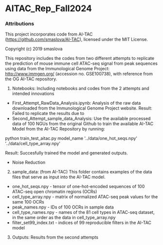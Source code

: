 # AITAC_Rep_Fall2024

### Attributions
This project incorporates code from AI-TAC (https://github.com/smaslova/AI-TAC), licensed under the MIT License.

Copyright (c) 2019 smaslova

This repository includes the codes from two different attempts to replicate the prediction of mouse immune cell ATAC-seq signal from peak sequences using data from the Immunological Genome Project: http://www.immgen.org/ (accession no. GSE100738), with reference from the OG AI-TAC repository.

1. Notebooks: Including notebooks and codes from the 2 attempts and intended innovations
   
- First_Attempt_RawData_Analysis.ipynb: Analysis of the raw data downloaded from the Immunological Genome Project website.
  Result: Failed to replicate the results due to 
- Second_Attempt_sample_data_Analysis: Use the available processed data of 100 NGUs from the original Github to train the available AI-TAC Model from the AI-TAC Repository by running:

python train_test_aitac.py model_name '../data/one_hot_seqs.npy' '../data/cell_type_array.npy' 

  Result: Succesfully trained the model and generated outputs.
- Noise Reduction

2. sample_data: (from AI-TAC) This folder contains examples of the data files that serve as input into the AI-TAC model.

- one_hot_seqs.npy - tensor of one-hot-encoded sequences of 100 ATAC-seq open chromatin regions (OCRs)
- cell_type_array.npy - matrix of normalized ATAC-seq peak values for the same 100 OCRs
- peak_names.npy - IDs of 100 OCRs in sample data
- cell_type_names.npy - names of the 81 cell types in ATAC-seq dataset, in the same order as the data in cell_type_array.npy
- filter_set99_index.txt - indices of 99 reproducible filters in the AI-TAC model

3. Outputs:
   Results from the second attempts
